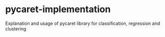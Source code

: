 # pycaret-implementation
Explanation and usage of pycaret library for classification, regression and clustering
